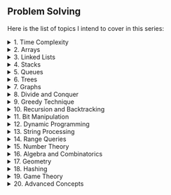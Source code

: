 ## Problem Solving

Here is the list of topics I intend to cover in this series:

<details>
<summary>1. Time Complexity</summary>
</details>
<details>
<summary>2. Arrays</summary>
</details>
<details>
<summary>3. Linked Lists</summary>
</details>
<details>
<summary>4. Stacks</summary>
</details>
<details>
<summary>5. Queues</summary>
</details>
<details>
<summary>6. Trees</summary>
</details>
<details>
<summary>7. Graphs</summary>
</details>
<details>
<summary>8. Divide and Conquer</summary>
</details>
<details>
<summary>9. Greedy Technique</summary>
</details>
<details>
<summary>10. Recursion and Backtracking</summary>
</details>
<details>
<summary>11. Bit Manipulation</summary>
</details>
<details>
<summary>12. Dynamic Programming</summary>
</details>
<details>
<summary>13. String Processing</summary>
</details>
<details>
<summary>14. Range Queries</summary>
</details>
<details>
<summary>15. Number Theory</summary>
</details>
<details>
<summary>16. Algebra and Combinatorics</summary>
</details>
<details>
<summary>17. Geometry</summary>
</details>
<details>
<summary>18. Hashing</summary>
</details>
<details>
<summary>19. Game Theory</summary>
</details>
<details>
<summary>20. Advanced Concepts</summary>
</details>